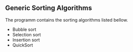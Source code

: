 ﻿## Generic Sorting Algorithms

The programm contains the sorting algorithms listed bellow.

- Bubble sort
- Selection sort
- Insertion sort
- QuickSort